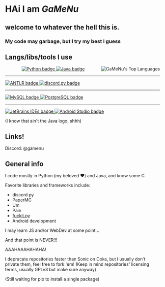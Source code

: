 # HAi I am *GaMeNu* 

## welcome to whatever the hell this is.

### My code may garbage, but I try my best I guess

## Langs/libs/tools I use
<!-- TODO align image to right -->
<p align="left">
  <img alt="GaMeNu's Top Languages" style= "float: right;" src= "https://github-readme-stats.vercel.app/api/top-langs/?username=GaMeNu&theme=material-palenight&show_icons=true&hide_border=false&layout=compact"/>
</p>
<p align="left" style="text-align:center">
  <a href="https://www.python.org/">
    <img alt="Python badge" src="https://img.shields.io/badge/Python-%23306998?style=for-the-badge&logo=python&logoColor=white&labelColor=%23306998&color=%234B8BBE&link=https%3A%2F%2Fwww.python.org%2F"/>
  </a>
  <a href="https://www.java.com/">
    <img alt="Java badge" src="https://img.shields.io/badge/Java-%23306998?style=for-the-badge&logo=coffeescript&logoColor=white&labelColor=%23ED1D25&color=%23F14C4D&link=https%3A%2F%2Fwww.java.com%2F"/>
  </a>
  <hr/>
  <a href="https://www.antlr.org/">
    <img alt="ANTLR badge" src="https://img.shields.io/badge/ANTLR-red?style=for-the-badge"/>
  </a>
   <a href="https://www.discordpy.readthedocs.io/en/stable/">
    <img alt="discord.py badge" src="https://img.shields.io/badge/Discord.py-%23306998?style=for-the-badge&logo=discord&logoColor=white&labelColor=%235865F2&color=%234B8BBE&link=https%3A%2F%2Fwww.discordpy.readthedocs.io%2Fen%2Fstable%2F">
   </a>
  <hr/>
  <a href="https://www.mysql.com/">
    <img alt="MySQL badge" src="https://img.shields.io/badge/-MySQL-%20%23F29111?style=for-the-badge&logo=mysql&logoColor=white&labelColor=%2300758F"/>
  </a>
  <a href="https://www.postgresql.org/">
    <img alt="PostgreSQL badge" src="https://img.shields.io/badge/-PostgreSQL-%23666666?style=for-the-badge&logo=postgresql&logoColor=white&labelColor=%23336791"/>
  </a>
  <hr/>
  <a href="https://www.jetbrains.com/">
    <img alt="JetBrains IDEs badge" src="https://img.shields.io/badge/JetBrains%20IDEs-%23000000?style=for-the-badge&logo=jetbrains&logoColor=white&labelColor=%23000000&color=%23000000&link=https%3A%2F%2Fwww.jetbrains.com%2F"/>
  </a>
    <a href="https://developer.android.com/studio">
    <img alt="Android Studio badge" src="https://img.shields.io/badge/Android_Studio-4285F4?style=for-the-badge&logo=android-studio&logoColor=ffffff&labelColor=3DDC84"/>
  </a>
</p>

(I know that ain't the Java logo, shhh)

## Links!
Discord: @gamenu

## General info
I code mostly in Python (my beloved ❤️) and Java, and know some C.

Favorite libraries and frameworks include:
- discord.py
- PaperMC
- Um
- Pain
- [fuckit.py](https://github.com/ajalt/fuckitpy)
- Android development

I may learn JS and/or WebDev at some point...

And that point is NEVER!!!

AAAHAAAHAHAHA!

I depracate repositories faster than Sonic on Coke, but I usually don't private them, feel free to fork 'em! (Keep in mind repositories' licensing terms, usually GPLv3 but make sure anyway)

(Still waiting for pip to install a single package)

<!---
GaMeNu/GaMeNu is a ✨ special ✨ repository because its `README.md` (this file) appears on your GitHub profile.
You can click the Preview link to take a look at your changes.
--->
